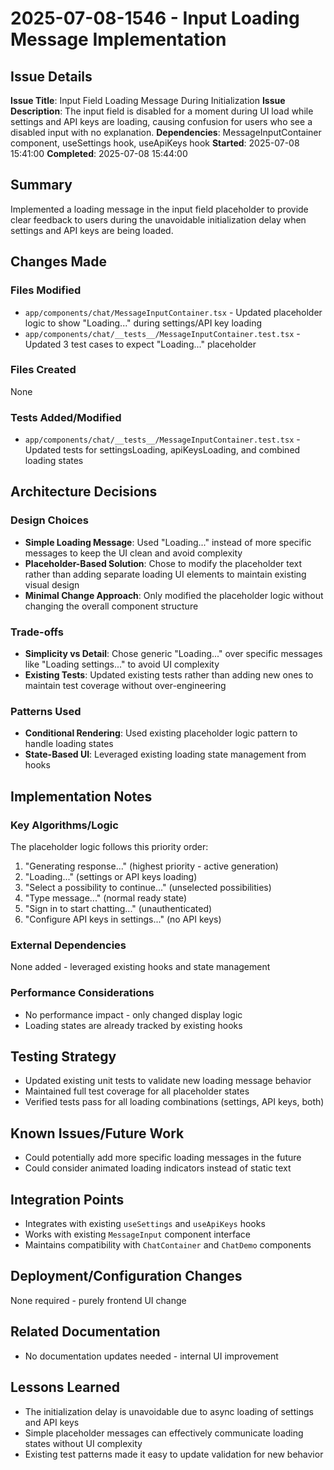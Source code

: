 # 2025-07-08-1546 - Input Loading Message Implementation

## Issue Details
**Issue Title**: Input Field Loading Message During Initialization
**Issue Description**: The input field is disabled for a moment during UI load while settings and API keys are loading, causing confusion for users who see a disabled input with no explanation.
**Dependencies**: MessageInputContainer component, useSettings hook, useApiKeys hook
**Started**: 2025-07-08 15:41:00
**Completed**: 2025-07-08 15:44:00

## Summary
Implemented a loading message in the input field placeholder to provide clear feedback to users during the unavoidable initialization delay when settings and API keys are being loaded.

## Changes Made

### Files Modified
- `app/components/chat/MessageInputContainer.tsx` - Updated placeholder logic to show "Loading..." during settings/API key loading
- `app/components/chat/__tests__/MessageInputContainer.test.tsx` - Updated 3 test cases to expect "Loading..." placeholder

### Files Created
None

### Tests Added/Modified
- `app/components/chat/__tests__/MessageInputContainer.test.tsx` - Updated tests for settingsLoading, apiKeysLoading, and combined loading states

## Architecture Decisions

### Design Choices
- **Simple Loading Message**: Used "Loading..." instead of more specific messages to keep the UI clean and avoid complexity
- **Placeholder-Based Solution**: Chose to modify the placeholder text rather than adding separate loading UI elements to maintain existing visual design
- **Minimal Change Approach**: Only modified the placeholder logic without changing the overall component structure

### Trade-offs
- **Simplicity vs Detail**: Chose generic "Loading..." over specific messages like "Loading settings..." to avoid UI complexity
- **Existing Tests**: Updated existing tests rather than adding new ones to maintain test coverage without over-engineering

### Patterns Used
- **Conditional Rendering**: Used existing placeholder logic pattern to handle loading states
- **State-Based UI**: Leveraged existing loading state management from hooks

## Implementation Notes

### Key Algorithms/Logic
The placeholder logic follows this priority order:
1. "Generating response..." (highest priority - active generation)
2. "Loading..." (settings or API keys loading)
3. "Select a possibility to continue..." (unselected possibilities)
4. "Type message..." (normal ready state)
5. "Sign in to start chatting..." (unauthenticated)
6. "Configure API keys in settings..." (no API keys)

### External Dependencies
None added - leveraged existing hooks and state management

### Performance Considerations
- No performance impact - only changed display logic
- Loading states are already tracked by existing hooks

## Testing Strategy
- Updated existing unit tests to validate new loading message behavior
- Maintained full test coverage for all placeholder states
- Verified tests pass for all loading combinations (settings, API keys, both)

## Known Issues/Future Work
- Could potentially add more specific loading messages in the future
- Could consider animated loading indicators instead of static text

## Integration Points
- Integrates with existing `useSettings` and `useApiKeys` hooks
- Works with existing `MessageInput` component interface
- Maintains compatibility with `ChatContainer` and `ChatDemo` components

## Deployment/Configuration Changes
None required - purely frontend UI change

## Related Documentation
- No documentation updates needed - internal UI improvement

## Lessons Learned
- The initialization delay is unavoidable due to async loading of settings and API keys
- Simple placeholder messages can effectively communicate loading states without UI complexity
- Existing test patterns made it easy to update validation for new behavior